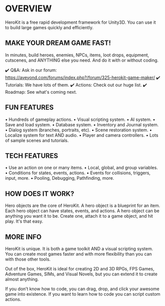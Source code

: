 # OVERVIEW
HeroKit is a free rapid development framework for Unity3D. You can use it to build large games quickly and efficiently. 

## MAKE YOUR DREAM GAME FAST! 

In minutes, build heroes, enemies, NPCs, items, loot drops, equipment, cutscenes, and ANYTHING else you need. And do it with or without coding. 

✔️ Q&A: Ask in our forum: https://aveyond.com/forums/index.php?/forum/325-herokit-game-maker/
✔️ Tutorials: We have lots of them. 
✔️ Actions: Check out our huge list. 
✔️ Roadmap: See what's coming next. 

## FUN FEATURES 
• Hundreds of gameplay actions.
• Visual scripting system.
• AI system.
• Save and load system.
• Database system.
• Inventory and Journal system.
• Dialog system (branches, portraits, etc).
• Scene restoration system.
• Localize system for text AND audio.
• Player and camera controllers.
• Lots of sample scenes and tutorials. 

## TECH FEATURES 
• Use an action on one or many items.
• Local, global, and group variables.
• Conditions for states, events, actions.
• Events for collisions, triggers, input, more.
• Pooling, Debugging, Pathfinding, more. 

## HOW DOES IT WORK? 
Hero objects are the core of HeroKit. A hero object is a blueprint for an item. Each hero object can have states, events, and actions. A hero object can be anything you want it to be. Create one, attach it to a game object, and hit play. It's that easy. 

## MORE INFO 
HeroKit is unique. It is both a game toolkit AND a visual scripting system. You can create most games faster and with more flexibility than you can with those other tools. 

Out of the box, HeroKit is ideal for creating 2D and 3D RPGs, FPS Games, Adventure Games, SIMs, and Visual Novels, but you can extend it to create almost anything. 

If you don’t know how to code, you can drag, drop, and click your awesome game into existence. If you want to learn how to code you can script custom actions. 

